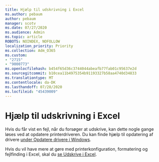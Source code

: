 ```yaml
---
title: Hjælp til udskrivning i Excel
ms.author: pebaum
author: pebaum
manager: scotv
ms.date: 07/27/2020
ms.audience: Admin
ms.topic: article
ROBOTS: NOINDEX, NOFOLLOW
localization_priority: Priority
ms.collection: Adm_O365
ms.custom:
- "2715"
- "9000773"
ms.openlocfilehash: b454f65d36c3744044abeafb77fab01c95637e2d
ms.sourcegitcommit: b10cea11b4975354b91193327b58aa4740d34833
ms.translationtype: MT
ms.contentlocale: da-DK
ms.lasthandoff: 07/28/2020
ms.locfileid: "45439009"
---
```

# <a name="help-with-printing-in-excel"></a>Hjælp til udskrivning i Excel

Hvis du får vist en fejl, når du forsøger at udskrive, kan dette nogle gange løses ved at opdatere printerdriveren. Du kan finde hjælp til opdatering af drivere [under Opdatere drivere i Windows](https://support.microsoft.com/help/4028443/windows-10-update-drivers).

Hvis du vil have mere at gøre med printerkonfiguration, formatering og fejlfinding i Excel, skal du [se Udskrive i Excel](https://support.office.com/client/9785e791-de6f-48dd-9b0d-899d75c33d69).